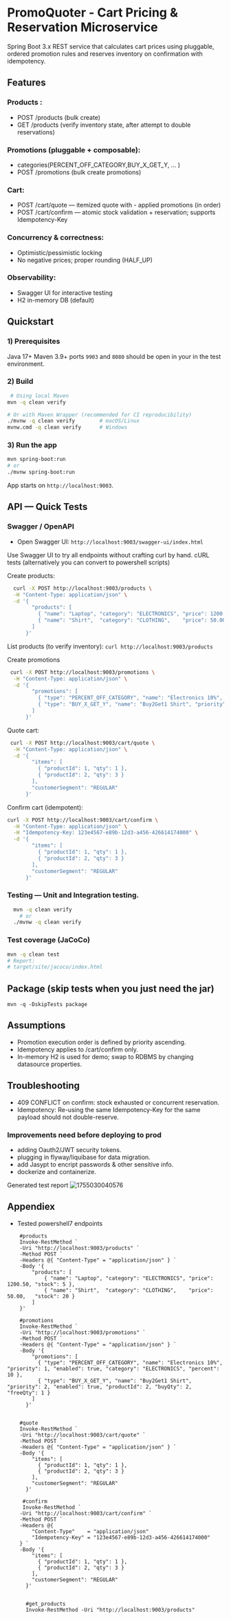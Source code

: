 # PromoQuoter - Cart Pricing & Reservation Microservice
Spring Boot 3.x REST service that calculates cart prices using pluggable, ordered promotion rules and reserves inventory on confirmation with idempotency.

## Features
### Products :

- POST /products (bulk create)
- GET /products (verify inventory state, after attempt to double reservations)

### Promotions (pluggable + composable):
- categories(PERCENT_OFF_CATEGORY,BUY_X_GET_Y, ... )
- POST /promotions (bulk create promotions)

### Cart:
- POST /cart/quote — itemized quote with - applied promotions (in order)
- POST /cart/confirm — atomic stock validation + reservation; supports Idempotency-Key

### Concurrency & correctness:
- Optimistic/pessimistic locking
- No negative prices; proper rounding (HALF_UP)

### Observability:
- Swagger UI for interactive testing
- H2 in-memory DB (default)

## Quickstart
### 1) Prerequisites
Java 17+
Maven 3.9+
ports `9903` and `8080` should be open in your in the test environment.

### 2) Build
```bash
 # Using local Maven
mvn -q clean verify

# Or with Maven Wrapper (recommended for CI reproducibility)
./mvnw -q clean verify        # macOS/Linux
mvnw.cmd -q clean verify      # Windows
```

### 3) Run the app
```bash
mvn spring-boot:run
# or
./mvnw spring-boot:run
```
App starts on `http://localhost:9003`.

## API — Quick Tests
### Swagger / OpenAPI
- Open Swagger UI: `http://localhost:9003/swagger-ui/index.html`

Use Swagger UI to try all endpoints without crafting curl by hand.
cURL tests (alternatively you can convert to powershell scripts)

Create products:
```bash
  curl -X POST http://localhost:9003/products \
  -H "Content-Type: application/json" \
  -d '{
        "products": [
          { "name": "Laptop", "category": "ELECTRONICS", "price": 1200.50, "stock": 5 },
          { "name": "Shirt",  "category": "CLOTHING",    "price": 50.00,   "stock": 20 }
        ]
      }'
```
List products (to verify inventory):
`curl http://localhost:9003/products`

Create promotions
```bash
 curl -X POST http://localhost:9003/promotions \
  -H "Content-Type: application/json" \
  -d '{
        "promotions": [
          { "type": "PERCENT_OFF_CATEGORY", "name": "Electronics 10%", "priority": 1, "enabled": true, "category": "ELECTRONICS", "percent": 10 },
          { "type": "BUY_X_GET_Y", "name": "Buy2Get1 Shirt", "priority": 2, "enabled": true, "productId": 2, "buyQty": 2, "freeQty": 1 }
        ]
      }'
```

Quote cart:
```bash
 curl -X POST http://localhost:9003/cart/quote \
  -H "Content-Type: application/json" \
  -d '{
        "items": [
          { "productId": 1, "qty": 1 },
          { "productId": 2, "qty": 3 }
        ],
        "customerSegment": "REGULAR"
      }'
```

Confirm cart (idempotent):
```bash
curl -X POST http://localhost:9003/cart/confirm \
  -H "Content-Type: application/json" \
  -H "Idempotency-Key: 123e4567-e89b-12d3-a456-426614174000" \
  -d '{
        "items": [
          { "productId": 1, "qty": 1 },
          { "productId": 2, "qty": 3 }
        ],
        "customerSegment": "REGULAR"
      }'
```

### Testing — Unit and Integration testing.
```bash
  mvn -q clean verify
    # or
  ./mvnw -q clean verify
```

### Test coverage (JaCoCo)
```bash
mvn -q clean test
# Report:
# target/site/jacoco/index.html
```

## Package (skip tests when you just need the jar)
`mvn -q -DskipTests package `

## Assumptions
- Promotion execution order is defined by priority ascending.
- Idempotency applies to /cart/confirm only.
- In-memory H2 is used for demo; swap to RDBMS by changing datasource properties.

## Troubleshooting
- 409 CONFLICT on confirm: stock exhausted or concurrent reservation.
- Idempotency: Re-using the same Idempotency-Key for the same payload should not double-reserve.

### Improvements need before deploying to prod
- adding Oauth2/JWT security tokens.
- plugging in flyway/liquibase for data migration.
- add Jasypt to encript passwords & other sensitive info.
- dockerize and containerize.

Generated test report
![1755030040576](image/ReadMe/1755030040576.png)

## Appendiex
- Tested powershell7 endpoints
```pwsh
	#products
	Invoke-RestMethod `
    -Uri "http://localhost:9003/products" `
    -Method POST `
    -Headers @{ "Content-Type" = "application/json" } `
    -Body '{
        "products": [
            { "name": "Laptop", "category": "ELECTRONICS", "price": 1200.50, "stock": 5 },
            { "name": "Shirt",  "category": "CLOTHING",    "price": 50.00,   "stock": 20 }
        ]
    }'

	#promotions
	Invoke-RestMethod `
    -Uri "http://localhost:9003/promotions" `
    -Method POST `
    -Headers @{ "Content-Type" = "application/json" } `
    -Body '{
        "promotions": [
          { "type": "PERCENT_OFF_CATEGORY", "name": "Electronics 10%", "priority": 1, "enabled": true, "category": "ELECTRONICS", "percent": 10 },
          { "type": "BUY_X_GET_Y", "name": "Buy2Get1 Shirt", "priority": 2, "enabled": true, "productId": 2, "buyQty": 2, "freeQty": 1 }
        ]
      }'


    #quote
    Invoke-RestMethod `
    -Uri "http://localhost:9003/cart/quote" `
    -Method POST `
    -Headers @{ "Content-Type" = "application/json" } `
    -Body '{
        "items": [
          { "productId": 1, "qty": 1 },
          { "productId": 2, "qty": 3 }
        ],
        "customerSegment": "REGULAR"
      }'
	  
	 #confirm 
	 Invoke-RestMethod `
    -Uri "http://localhost:9003/cart/confirm" `
    -Method POST `
    -Headers @{
        "Content-Type"    = "application/json"
        "Idempotency-Key" = "123e4567-e89b-12d3-a456-426614174000"
    } `
    -Body '{
        "items": [
          { "productId": 1, "qty": 1 },
          { "productId": 2, "qty": 3 }
        ],
        "customerSegment": "REGULAR"
      }'
	  
	  
	  #get_products
	  Invoke-RestMethod -Uri "http://localhost:9003/products"

```